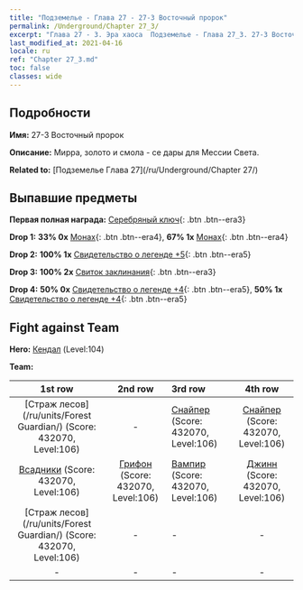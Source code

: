 ```yaml
---
title: "Подземелье - Глава 27 - 27-3 Восточный пророк"
permalink: /Underground/Chapter 27_3/
excerpt: "Глава 27 - 3. Эра хаоса  Подземелье - Глава 27_3. 27-3 Восточный пророк"
last_modified_at: 2021-04-16
locale: ru
ref: "Chapter 27_3.md"
toc: false
classes: wide
---
```


## Подробности

 **Имя:** 27-3 Восточный пророк

 **Описание:** Мирра, золото и смола - се дары для Мессии Света.

 **Related to:** [Подземелье Глава 27](/ru/Underground/Chapter 27/)

## Выпавшие предметы

 **Первая полная награда:** [Серебряный ключ](/ru/Items/con_693/){: .btn .btn--era3}

 **Drop 1:** **33% 0x** [Монах](/ru/Items/unt_194/){: .btn .btn--era4}, **67% 1x** [Монах](/ru/Items/unt_194/){: .btn .btn--era4}

 **Drop 2:** **100% 1x** [Свидетельство о легенде +5](/ru/Items/mat_102/){: .btn .btn--era5}

 **Drop 3:** **100% 2x** [Свиток заклинания](/ru/Items/con_694/){: .btn .btn--era3}

 **Drop 4:** **50% 0x** [Свидетельство о легенде +4](/ru/Items/mat_95/){: .btn .btn--era5}, **50% 1x** [Свидетельство о легенде +4](/ru/Items/mat_95/){: .btn .btn--era5}


## Fight against Team
 **Hero:** [Кендал](/ru/heroes/Kendal/) (Level:104)

 **Team:**


  | 1st row | 2nd row | 3rd row | 4th row |
  |:----:|:----:|:----|:----:|
  | [Страж лесов](/ru/units/Forest Guardian/) (Score: 432070, Level:106)  | - | [Снайпер](/ru/units/Sharpshooter/) (Score: 432070, Level:106)  | [Снайпер](/ru/units/Sharpshooter/) (Score: 432070, Level:106)  |
  | [Всадники](/ru/units/Cavalier/) (Score: 432070, Level:106)  | [Грифон](/ru/units/Griffin/) (Score: 432070, Level:106)  | [Вампир](/ru/units/Vampire/) (Score: 432070, Level:106)  | [Джинн](/ru/units/Genie/) (Score: 432070, Level:106)  |
  | [Страж лесов](/ru/units/Forest Guardian/) (Score: 432070, Level:106)  | - | - | - |
  | - | - | - | - |


